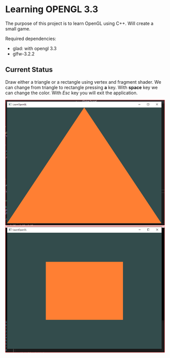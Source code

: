 # Learning OPENGL 3.3

The purpose of this project is to learn OpenGL using C++. Will create a small game.

Required dependencies:

* glad: with opengl 3.3
* glfw-3.2.2

## Current Status

Draw either a triangle or a rectangle using vertex and fragment shader. We can change from triangle to rectangle
pressing **a** key.  With **space** key we can change the color.
With *Esc* key you will exit the application.

![triangle with shaders](images/triangle1.PNG)
![rectangle with shaders](images/rectangle1.PNG)